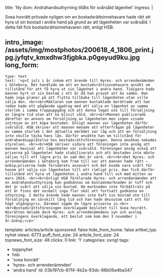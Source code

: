 title: 'Ny dom: Andrahandsuthyrning tillåts för svårsåld lägenhet'
ingress: |
  <p>Svea hovrätt prövade nyligen om en bostadsrättsinnehavare hade rätt att hyra ut sin bostad i andra hand på grund av att lägenheten var svårsåld. I detta fall fick bostadsrättsinnehavaren rätt, enligt HSB.
  </p>
  
intro_image: /assets/img/mostphotos/200618_4_1806_print.jpg.jyfqtv_kmxdhw3fjgbka.p0geyud9ku.jpg
long_form:
  -
    type: text
    text: '<p>I juli i år inkom ett ärende till Hyres- och arrendenämnden i Göteborg. Det handlade om att en bostadsrättsinnehavare ansökt om tillstånd för att få hyra ut sin lägenhet i andra hand. Tidigare hade mannen hyrt ut sin bostad i ett år då han provat att bo sambo. Han hade inga planer på att flytta tillbaka till lägenheten utan ville sälja den. <br><br>Mäklaren som mannen kontaktade berättade att han redan hade ett pågående uppdrag med att sälja en lägenhet av samma storlek i samma trappuppgång och att denna legat ute till försäljning en längre tid utan att ha blivit såld. <br><br>Mannen publicerade därefter en annons om försäljning av lägenheten men ingen visade intresse av att köpa bostaden. Enligt mannen var lägenheten därför svårsåld. HSB skriver att mannen menade att efterfrågan på lägenheter av samma storlek i det aktuella området var låg och att en försäljning inte skulle täcka hans lån. Därför ansökte han om tillstånd för andrahandsupplåtelse hos bostadsrättsföreningen. Denna ansökan nekades styrelsen. <br><br>HSB skriver vidare att föreningen inte ansåg att mannen bevisat att lägenheten var svårsåld. Föreningen ansåg också att priserna på lägenheter hade stabiliserats och att bostaden inte måste säljas till ett lägre pris än vad den är värd. <br><br>Det Hyres- och arrendenämnden i Göteborg kom fram till var att mannen hade rätt –&nbsp;priserna hade försämrats avsevärt och det kunde vara svårt för honom att sälja sin lägenheten till ett rimligt pris. Han fick därför tillstånd att hyra ut lägenheten i andra hand till och med mitten av mars 2024. <br><br>Enligt HSB förklarade Hyres- och arrendenämnden att en andrahandsuthyrning kan godkännas om bostadsmarknaden är tuff och det är svårt att sälja sin bostad. Om marknaden inte förbättrats på ett år finns det normalt inga fler skäl att fortsatt godkänna en uthyrning. I detta ärende hade mannen inte haft sin bostad ute till försäljning en särskilt lång tid och han hade dessutom satt ett för högt utgångspris. Däremot vägde de lägre priserna in.<br><br>Bostadsrättsföreningen överklagade beslutet till Svea hovrätt. Hovrätten delade dock Hyres- och arrendenämndens syn och avslog föreningens överklagande, ett beslut som kom den 3 november i år.&nbsp;</p>'
template: articles/article
sponsored: false
hide_from_home: false
artikel_typ: nyhet
views: 6773
puff_font_size: 24
article_font_size: 24
topnews_font_size: 48
clicks: 0
link: '1'
categories: ovrigt
tags:
  - toppnyhet
  - hsb
  - 'svea hovrätt'
  - 'hyres- och arrendenämnden'
  - 'andra hand'
id: 03b197cb-87f4-4b2a-93dc-88b06a4ba347
